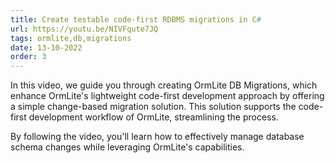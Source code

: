 ```yaml
---
title: Create testable code-first RDBMS migrations in C#
url: https://youtu.be/NIVFqute7JQ
tags: ormlite,db,migrations
date: 13-10-2022
order: 3
---
```


In this video, we guide you through creating OrmLite DB Migrations, which enhance OrmLite's lightweight code-first development approach by offering a simple change-based migration solution. This solution supports the code-first development workflow of OrmLite, streamlining the process. 

By following the video, you'll learn how to effectively manage database schema changes while leveraging OrmLite's capabilities.